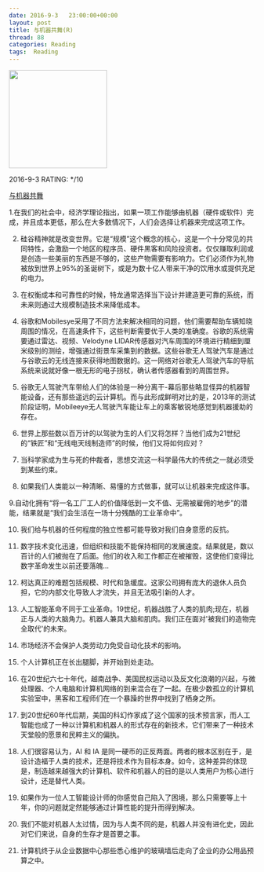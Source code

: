 ```yaml
---
date: 2016-9-3	 23:00:00+00:00
layout: post
title: 与机器共舞(R)
thread: 88
categories: Reading
tags:  Reading
---
```


<img src="https://images-cn-8.ssl-images-amazon.com/images/I/51o6%2BkpHlEL.jpg" width="200" />

2016-9-3 RATING: */10

[与机器共舞](https://www.amazon.cn/gp/product/B017D8YYW6/ref=oh_aui_detailpage_o00_s01?ie=UTF8&psc=1)

1.在我们的社会中，经济学理论指出，如果一项工作能够由机器（硬件或软件）完成，并且成本更低，那么在大多数情况下，人们会选择让机器来完成这项工作。

2. 硅谷精神就是改变世界。它是“规模”这个概念的核心，这是一个十分常见的共同特性，会激励一个地区的程序员、硬件黑客和风险投资者。仅仅赚取利润或是创造一些美丽的东西是不够的，这些产物需要有影响力。它们必须作为礼物被放到世界上95%的圣诞树下，或是为数十亿人带来干净的饮用水或提供充足的电力。

3. 在权衡成本和可靠性的时候，特龙通常选择当下设计并建造更可靠的系统，而未来则通过大规模制造技术来降低成本。

4. 谷歌和Mobilesye采用了不同方法来解决相同的问题，他们需要帮助车辆知晓周围的情况，在高速条件下，这些判断需要优于人类的准确度。谷歌的系统需要通过雷达、视频、Velodyne LIDAR传感器对汽车周围的环境进行精细到厘米级别的测绘，增强通过街景车采集到的数据。这些谷歌无人驾驶汽车是通过与谷歌云的无线连接来获得地图数据的。这一网络对谷歌无人驾驶汽车的导航系统来说就好像一根无形的电子拐杖，确认者传感器看到的周围世界。

5. 谷歌无人驾驶汽车带给人们的体验是一种分离干-幕后那些略显怪异的机器智能设备，还有那些遥远的云计算机。而与此形成鲜明对比的是，2013年的测试阶段证明，Mobileeye无人驾驶汽车能让车上的乘客敏锐地感觉到机器援助的存在。

6. 世界上那些数以百万计的以驾驶为生的人们又将怎样？当他们成为21世纪的“铁匠”和“无线电天线制造师”的时候，他们又将如何应对？

7. 当科学家成为生与死的仲裁者，思想交流这一科学最伟大的传统之一就必须受到某些约束。

8. 如果我们人类能以一种清晰、易懂的方式做事，就可以让机器来完成这件事。

9.自动化拥有“将一名工厂工人的价值降低到一文不值、无需被雇佣的地步”的潜能，结果就是“我们会生活在一场十分残酷的工业革命中”。

10. 我们给与机器的任何程度的独立性都可能导致对我们自身意愿的反抗。

11. 数字技术变化迅速，但组织和技能不能保持相同的发展速度。结果就是，数以百计的人们被抛在了后面。他们的收入和工作都正在被摧毁，这使他们变得比数字革命发生以前还要落魄...

12. 柯达真正的难题包括规模、时代和急缓度。这家公司拥有庞大的退休人员负担，它的内部文化导致人才流失，并且无法吸引新的人才。

13. 人工智能革命不同于工业革命。19世纪，机器战胜了人类的肌肉;现在，机器正与人类的大脑角力。机器人兼具大脑和肌肉。我们正在面对'被我们的造物完全取代'的未来。

14. 市场经济不会保护人类劳动力免受自动化技术的影响。

15. 个人计算机正在长出腿脚，并开始到处走动。

16. 在20世纪六七十年代，越南战争、美国民权运动以及反文化浪潮的兴起，与微处理器、个人电脑和计算机网络的到来混合在了一起。在极少数孤立的计算机实验室中，黑客和工程师们在一个暴躁的世界中找到了栖身之所。

17. 到20世纪60年代后期，美国的科幻作家成了这个国家的技术预言家，而人工智能也成了一种以计算机和机器人的形式存在的新技术，它们带来了一种技术天堂般的愿景和民粹主义的偏执。

18. 人们很容易认为，AI 和 IA 是同一硬币的正反两面。两者的根本区别在于，是设计造福于人类的技术，还是将技术作为目标本身。如今，这种差异的体现是，制造越来越强大的计算机、软件和机器人的目的是以人类用户为核心进行设计，还是替代人类。

19. 如果作为一位人工智能设计师的你感觉自己陷入了困境，那么只需要等上十年，你的问题就定然能够通过计算性能的提升而得到解决。

20. 我们不能对机器人太过情，因为与人类不同的是，机器人并没有进化史，因此对它们来说，自身的生存才是首要之事。

21. 计算机终于从企业数据中心那些悉心维护的玻璃墙后走向了企业的办公用品预算之中。

